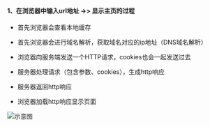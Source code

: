 #### 1、在浏览器中输入url地址 ->> 显示主页的过程

- 首先浏览器会查看本地缓存

- 首先浏览器会进行域名解析，获取域名对应的ip地址（DNS域名解析）
- 浏览器向服务端发送一个HTTP请求，cookies也会一起发送过去
- 服务器处理请求（包含参数、cookies），生成http响应
- 服务器返回http响应
- 浏览器加载http响应显示页面

![示意图](https://p1-jj.byteimg.com/tos-cn-i-t2oaga2asx/gold-user-assets/2018/4/19/162db5e985aabdbe~tplv-t2oaga2asx-watermark.awebp)



